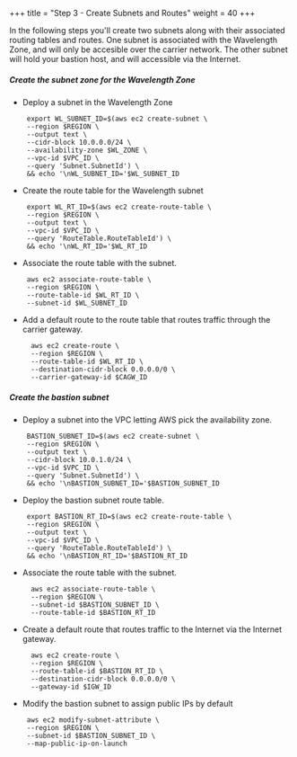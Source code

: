 +++
title = "Step 3 - Create Subnets and Routes"
weight = 40
+++


In the following steps you'll create two subnets along with their associated routing tables and routes. One subnet is associated with the Wavelength Zone, and will only be accesible over the carrier network. The other subnet will hold your bastion host, and will accessible via the Internet. 

##### Create the subnet zone for the Wavelength Zone

*  Deploy a subnet in the Wavelength Zone

        export WL_SUBNET_ID=$(aws ec2 create-subnet \
        --region $REGION \
        --output text \
        --cidr-block 10.0.0.0/24 \
        --availability-zone $WL_ZONE \
        --vpc-id $VPC_ID \
        --query 'Subnet.SubnetId') \
        && echo '\nWL_SUBNET_ID='$WL_SUBNET_ID

*  Create the route table for the Wavelength subnet

        export WL_RT_ID=$(aws ec2 create-route-table \
        --region $REGION \
        --output text \
        --vpc-id $VPC_ID \
        --query 'RouteTable.RouteTableId') \
        && echo '\nWL_RT_ID='$WL_RT_ID

*  Associate the route table with the subnet. 

        aws ec2 associate-route-table \
        --region $REGION \
        --route-table-id $WL_RT_ID \
        --subnet-id $WL_SUBNET_ID

* Add a default route to the route table that routes traffic through the carrier gateway. 

        aws ec2 create-route \
        --region $REGION \
        --route-table-id $WL_RT_ID \
        --destination-cidr-block 0.0.0.0/0 \
        --carrier-gateway-id $CAGW_ID

##### Create the bastion subnet

*  Deploy a subnet into the VPC letting AWS pick the availability zone. 

        BASTION_SUBNET_ID=$(aws ec2 create-subnet \
        --region $REGION \
        --output text \
        --cidr-block 10.0.1.0/24 \
        --vpc-id $VPC_ID \
        --query 'Subnet.SubnetId') \
        && echo '\nBASTION_SUBNET_ID='$BASTION_SUBNET_ID

*  Deploy the bastion subnet route table.

        export BASTION_RT_ID=$(aws ec2 create-route-table \
        --region $REGION \
        --output text \
        --vpc-id $VPC_ID \
        --query 'RouteTable.RouteTableId') \
        && echo '\nBASTION_RT_ID='$BASTION_RT_ID

* Associate the route table with the subnet. 

        aws ec2 associate-route-table \
        --region $REGION \
        --subnet-id $BASTION_SUBNET_ID \
        --route-table-id $BASTION_RT_ID


* Create a default route that routes traffic to the Internet via the Internet gateway.

        aws ec2 create-route \
        --region $REGION \
        --route-table-id $BASTION_RT_ID \
        --destination-cidr-block 0.0.0.0/0 \
        --gateway-id $IGW_ID



*  Modify the bastion subnet to assign public IPs by default

        aws ec2 modify-subnet-attribute \
        --region $REGION \
        --subnet-id $BASTION_SUBNET_ID \
        --map-public-ip-on-launch